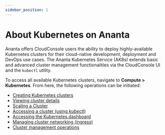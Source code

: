 ```yaml
---
sidebar_position: 1
---
```

# About Kubernetes on Ananta

Ananta offers CloudConsole users the ability to deploy highly-available Kubernetes clusters for their cloud-native development, deployment and DevOps use cases. The Ananta Kubernetes Service (AK8s) extends basic and advanced cluster management functionalities via the CloudConsole UI and the `kubectl` utility.

To access all available Kubernetes clusters, navigate to **Compute > Kubernetes**. From here, the following operations can be initiated:

- [Creating Kubernetes clusters](CreatingaKubernetesCluster)
- [Viewing cluster details](ViewingKubernetesClusterDetails)
- [Scaling a Cluster](ScalingKubernetesClusters)
- [Accessing a cluster (using kubectl)](AccessingaClusterusingtheCommandLine)
- [Accessing the Kubernetes dashboard](AccessingtheClusterDashboard)
- [Managing cluster networking (ingress)](IngressNetworkingonKubernetesClusters)
- [Cluster management operations](ClusterOperations)


